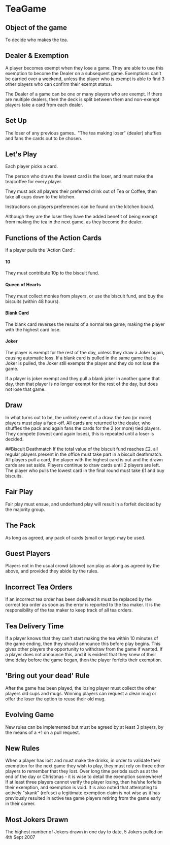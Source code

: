 # TeaGame

## Object of the game
To decide who makes the tea.

## Dealer & Exemption
A player becomes exempt when they lose a game. They are able to use this exemption to become the Dealer on a subsequent game. Exemptions can't be carried over a weekend, unless the player who is exempt is able to find 3 other players who can confirm their exempt status.

The Dealer of a game can be one or many players who are exempt. If there are multiple dealers, then the deck is split between them and non-exempt players take a card from each dealer.

## Set Up
The loser of any previous games.. "The tea making loser" (dealer) shuffles and fans the cards out to be chosen.

## Let's Play
Each player picks a card.

The person who draws the lowest card is the loser, and must make the tea/coffee for every player.

They must ask all players their preferred drink out of Tea or Coffee, then take all cups down to the kitchen.

Instructions on players preferences can be found on the kitchen board.

Although they are the loser they have the added benefit of being exempt from making the tea in the next game, as they become the dealer.

## Functions of the Action Cards
If a player pulls the 'Action Card':

#### 10
They must contribute 10p to the biscuit fund.

#### Queen of Hearts
They must collect monies from players, or use the biscuit fund, and buy the biscuits (within 48 hours).

#### Blank Card
The blank card reverses the results of a normal tea game, making the player with the highest card lose.

#### Joker
The player is exempt for the rest of the day, unless they draw a Joker again, causing automatic loss. If a blank card is pulled in the same game that a Joker is pulled, the Joker still exempts the player and they do not lose the game.

If a player is joker exempt and they pull a blank joker in another game that
day, then that player is no longer exempt for the rest of the day, but does not
lose that game.

## Draw
In what turns out to be, the unlikely event of a draw. the two (or more) players must play a face-off. All cards are returned to the dealer, who shuffles the pack and again fans the cards for the 2 (or more) tied players. They compete (lowest card again loses), this is repeated until a loser is decided.

##Biscuit Deathmatch
If the total value of the biscuit fund reaches £2, all regular players present in the office must take part in a biscuit deathmatch. All players pull a card, the player with the highest card is out and the drawn cards are set aside. Players continue to draw cards until 2 players are left. The player who pulls the lowest card in the final round must take £1 and buy biscuits.

## Fair Play
Fair play must ensue, and underhand play will result in a forfeit decided by the majority group.

## The Pack
As long as agreed, any pack of cards (small or large) may be used.

## Guest Players
Players not in the usual crowd (above) can play as along as agreed by the above, and provided they abide by the rules.

## Incorrect Tea Orders
If an incorrect tea order has been delivered it must be replaced by the correct tea order as soon as the error is reported to the tea maker. It is the responsibility of the tea maker to keep track of all tea orders.

## Tea Delivery Time
If a player knows that they can't start making the tea within 10 minutes of the game ending, then they should announce this before play begins. This gives other players the opportunity to withdraw from the game if wanted. If a player does not announce this, and it is evident that they knew of their time delay before the game began, then the player forfeits their exemption.

## 'Bring out your dead' Rule
After the game has been played, the losing player must collect the other players old cups and mugs.
Winning players can request a clean mug or offer the loser the option to reuse their old mug.

## Evolving Game
New rules can be implemented but must be agreed by at least 3 players, by the means of a +1 on a pull request.

## New Rules
When a player has lost and must make the drinks, in order to validate their exemption for the next game they wish to play, they must rely on three other players to remember that they lost. Over long time periods such as at the end of the day or Christmas - it is wise to detail the exemption somewhere! If at least three players cannot verify the player losing, then he/she forfeits their exemption, and exemption is void.
It is also noted that attempting to actively "skank" (refuse) a legitimate exemption claim is not wise as it has previously resulted in active tea game players retiring from the game early in their career.

## Most Jokers Drawn
The highest number of Jokers drawn in one day to date, 5 Jokers pulled on 4th Sept 2007
